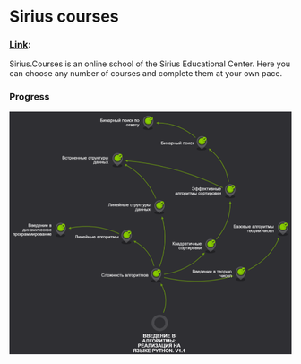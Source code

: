 # Sirius courses
### [Link]('https://edu.sirius.online/#'):
Sirius.Courses is an online school of the Sirius Educational Center. Here you can choose any number of courses and complete them at your own pace.
### Progress
![Algorithms](https://github.com/funmagster/Learn_Algorithms/blob/main/img/sirius-course-topic.png)
